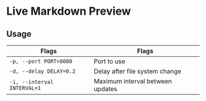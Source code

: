 # Live Markdown Preview


## Usage

Flags                           | Flags
------------------------------- | ---------------------
`-p, --port PORT=8080`          | Port to use
`-d, --delay DELAY=0.2`         | Delay after file system change
`-i, --interval INTERVAL=1`     | Maximum interval between updates

